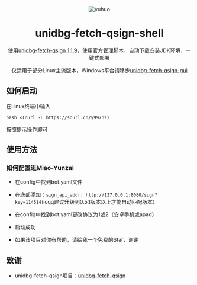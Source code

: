 <div align="center">
<img alt="yuhuo" src="https://github.com/CikeyQi/unidbg-fetch-qsign-gui/blob/main/readme/logo.png"/>


# unidbg-fetch-qsign-shell

使用[unidbg-fetch-qsign 1.1.9](https://github.com/fuqiuluo/unidbg-fetch-qsign/releases/tag/1.1.9)，使用官方管理脚本，自动下载安装JDK环境，一键式部署

仅适用于部分Linux主流版本，Windows平台请移步[unidbg-fetch-qsign-gui](https://github.com/CikeyQi/unidbg-fetch-qsign-gui)<br>

</div>

## 如何启动

在Linux终端中输入

``` shell
bash <(curl -L https://sourl.cn/y997nz)
```

按照提示操作即可

## 使用方法

### 如何配置进Miao-Yunzai

- 在config中找到bot.yaml文件

- 在底部添加：`sign_api_addr: http://127.0.0.1:8080/sign?key=114514`(icqq建议升级到0.5.1版本以上才能自动匹配版本）

- 在config中找到bot.yaml更改协议为1或2（安卓手机或apad）

- 启动成功

- 如果该项目对你有帮助，请给我一个免费的Star，谢谢

## 致谢

- unidbg-fetch-qsign项目：[unidbg-fetch-qsign](https://github.com/fuqiuluo/unidbg-fetch-qsign)
